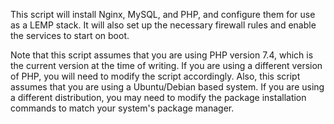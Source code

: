 This script will install Nginx, MySQL, and PHP, and configure them for use as a LEMP stack. It will also set up the necessary firewall rules and enable the services to start on boot.

Note that this script assumes that you are using PHP version 7.4, which is the current version at the time of writing. If you are using a different version of PHP, you will need to modify the script accordingly. Also, this script assumes that you are using a Ubuntu/Debian based system. If you are using a different distribution, you may need to modify the package installation commands to match your system's package manager.
